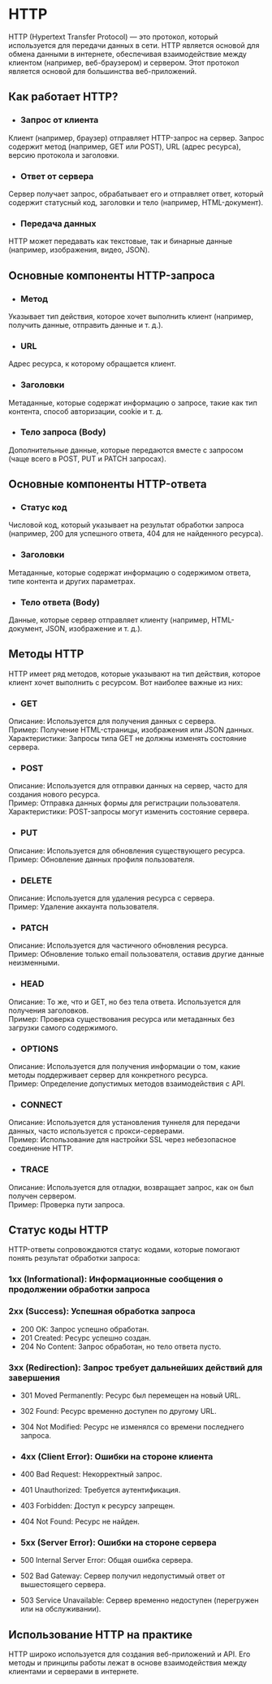 # HTTP

HTTP (Hypertext Transfer Protocol) — это протокол, который используется для передачи данных в сети. HTTP является основой для обмена данными в интернете, обеспечивая взаимодействие между клиентом (например, веб-браузером) и сервером. Этот протокол является основой для большинства веб-приложений.

## Как работает HTTP?

* ### Запрос от клиента

Клиент (например, браузер) отправляет HTTP-запрос на сервер. Запрос содержит метод (например, GET или POST), URL (адрес ресурса), версию протокола и заголовки.  

* ### Ответ от сервера

Сервер получает запрос, обрабатывает его и отправляет ответ, который содержит статусный код, заголовки и тело (например, HTML-документ).  

* ### Передача данных

HTTP может передавать как текстовые, так и бинарные данные (например, изображения, видео, JSON).  
  
## Основные компоненты HTTP-запроса

* ### Метод

Указывает тип действия, которое хочет выполнить клиент (например, получить данные, отправить данные и т. д.).  

* ### URL

Адрес ресурса, к которому обращается клиент.  

* ### Заголовки

Метаданные, которые содержат информацию о запросе, такие как тип контента, способ авторизации, cookie и т. д.  

* ### Тело запроса (Body)

Дополнительные данные, которые передаются вместе с запросом (чаще всего в POST, PUT и PATCH запросах).  

## Основные компоненты HTTP-ответа

* ### Статус код

Числовой код, который указывает на результат обработки запроса (например, 200 для успешного ответа, 404 для не найденного ресурса).  

* ### Зaголовки

Метаданные, которые содержат информацию о содержимом ответа, типе контента и других параметрах.  

* ### Тело ответа (Body)

Данные, которые сервер отправляет клиенту (например, HTML-документ, JSON, изображение и т. д.).  
  
## Методы HTTP

HTTP имеет ряд методов, которые указывают на тип действия, которое клиент хочет выполнить с ресурсом. Вот наиболее важные из них:  

* ### GET

Описание: Используется для получения данных с сервера.  
Пример: Получение HTML-страницы, изображения или JSON данных.  
Характеристики: Запросы типа GET не должны изменять состояние сервера.  

* ### POST

Описание: Используется для отправки данных на сервер, часто для создания нового ресурса.  
Пример: Отправка данных формы для регистрации пользователя.  
Характеристики: POST-запросы могут изменить состояние сервера.  

* ### PUT

Описание: Используется для обновления существующего ресурса.  
Пример: Обновление данных профиля пользователя.  

* ### DELETE

Описание: Используется для удаления ресурса с сервера.  
Пример: Удаление аккаунта пользователя.  

* ### PATCH

Описание: Используется для частичного обновления ресурса.  
Пример: Обновление только email пользователя, оставив другие данные неизменными.  

* ### HEAD

Описание: То же, что и GET, но без тела ответа. Используется для получения заголовков.  
Пример: Проверка существования ресурса или метаданных без загрузки самого содержимого.  

* ### OPTIONS

Описание: Используется для получения информации о том, какие методы поддерживает сервер для конкретного ресурса.  
Пример: Определение допустимых методов взаимодействия с API.  

* ### CONNECT

Описание: Используется для установления туннеля для передачи данных, часто используется с прокси-серверами.  
Пример: Использование для настройки SSL через небезопасное соединение HTTP.  

* ### TRACE

Описание: Используется для отладки, возвращает запрос, как он был получен сервером.  
Пример: Проверка пути запроса.  

## Статус коды HTTP

HTTP-ответы сопровождаются статус кодами, которые помогают понять результат обработки запроса:  

### 1xx (Informational): Информационные сообщения о продолжении обработки запроса

### 2xx (Success): Успешная обработка запроса

* 200 OK: Запрос успешно обработан.
* 201 Created: Ресурс успешно создан.
* 204 No Content: Запрос обработан, но тело ответа пусто.

### 3xx (Redirection): Запрос требует дальнейших действий для завершения

* 301 Moved Permanently: Ресурс был перемещен на новый URL.  
* 302 Found: Ресурс временно доступен по другому URL.  
* 304 Not Modified: Ресурс не изменялся со времени последнего запроса.  

* ### 4xx (Client Error): Ошибки на стороне клиента

* 400 Bad Request: Некорректный запрос.  
* 401 Unauthorized: Требуется аутентификация.  
* 403 Forbidden: Доступ к ресурсу запрещен.  
* 404 Not Found: Ресурс не найден.  

* ### 5xx (Server Error): Ошибки на стороне сервера

* 500 Internal Server Error: Общая ошибка сервера.  
* 502 Bad Gateway: Сервер получил недопустимый ответ от вышестоящего сервера.  
* 503 Service Unavailable: Сервер временно недоступен (перегружен или на обслуживании).  

## Использование HTTP на практике

HTTP широко используется для создания веб-приложений и API. Его методы и принципы работы лежат в основе взаимодействия между клиентами и серверами в интернете.  
